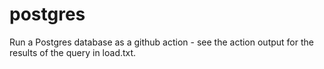 # postgres

Run a Postgres database as a github action - see the action output for the results of the query in load.txt.
